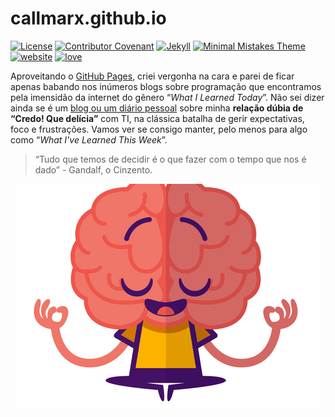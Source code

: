 # callmarx.github.io

[![License](https://img.shields.io/badge/License-MIT-lightgray)](/LICENSE)
[![Contributor Covenant](https://img.shields.io/badge/Contributor%20Covenant-2.0-4baaaa.svg)](/pages/code_of_conduct.md)
[![Jekyll](https://img.shields.io/badge/Jekyll-%3E%3D%204.1-blue.svg)](https://jekyllrb.com/)
[![Minimal Mistakes Theme](https://img.shields.io/badge/Minimal%20Mistakes%20Theme-%3E%3D%204.2-blue.svg)](https://github.com/mmistakes/minimal-mistakes)
[![website](https://img.shields.io/website?down_color=red&down_message=offline&up_color=green&up_message=online&url=https%3A%2F%2Fcallmarx.github.io)](https://callmarx.github.io)
[![love](https://img.shields.io/badge/Code%20with-%F0%9F%96%A4-lightgreen)](https://callmarx.github.io/about/)


Aproveitando o [GitHub Pages](https://pages.github.com/), criei vergonha na cara e parei de ficar
apenas babando nos inúmeros blogs sobre programação que encontramos pela imensidão da internet do
gênero “*What I Learned Today*”. Não sei dizer ainda se é um
[blog ou um diário pessoal](https://callmarx.github.io) sobre minha **relação dúbia de “Credo! Que
delícia”** com TI, na clássica batalha de gerir expectativas, foco e frustrações. Vamos ver se
consigo manter, pelo menos para algo como “*What I've Learned This Week*”.

> “Tudo que temos de decidir é o que fazer com o tempo que nos é dado” - Gandalf, o Cinzento.

<p align="center">
<img src="/assets/brain/meditation.webp">
</p>
